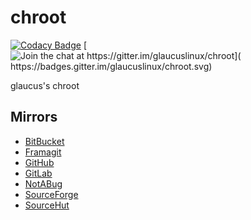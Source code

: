 # chroot
[![Codacy Badge](https://api.codacy.com/project/badge/Grade/cc745810f87b497d9e6883fff82eb707)](https://app.codacy.com/gh/glaucuslinux/chroot?utm_source=github.com&utm_medium=referral&utm_content=glaucuslinux/chroot&utm_campaign=Badge_Grade_Dashboard)
[![Join the chat at https://gitter.im/glaucuslinux/chroot](
https://badges.gitter.im/glaucuslinux/chroot.svg)](
https://gitter.im/glaucuslinux/chroot?utm_source=badge&utm_medium=badge&utm_campaign=pr-badge&utm_content=badge)

glaucus's chroot

## Mirrors
*   [BitBucket](https://bitbucket.org/glaucuslinux/chroot)
*   [Framagit](https://framagit.org/glaucuslinux/chroot)
*   [GitHub](https://github.com/glaucuslinux/chroot)
*   [GitLab](https://gitlab.com/glaucuslinux/chroot)
*   [NotABug](https://notabug.org/glaucuslinux/chroot)
*   [SourceForge](https://git.code.sf.net/p/glaucuslinux/chroot)
*   [SourceHut](https://git.sr.ht/~glaucuslinux/chroot)
